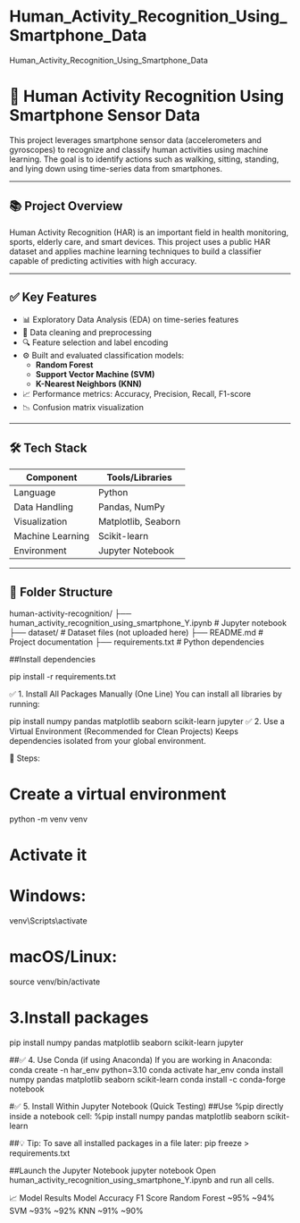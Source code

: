 # Human_Activity_Recognition_Using_Smartphone_Data
Human_Activity_Recognition_Using_Smartphone_Data
  # 🤖 Human Activity Recognition Using Smartphone Sensor Data

This project leverages smartphone sensor data (accelerometers and gyroscopes) to recognize and classify human activities using machine learning. The goal is to identify actions such as walking, sitting, standing, and lying down using time-series data from smartphones.

---

## 📚 Project Overview

Human Activity Recognition (HAR) is an important field in health monitoring, sports, elderly care, and smart devices. This project uses a public HAR dataset and applies machine learning techniques to build a classifier capable of predicting activities with high accuracy.

---

## ✅ Key Features

- 📊 Exploratory Data Analysis (EDA) on time-series features
- 🧹 Data cleaning and preprocessing
- 🔍 Feature selection and label encoding
- ⚙️ Built and evaluated classification models:
  - **Random Forest**
  - **Support Vector Machine (SVM)**
  - **K-Nearest Neighbors (KNN)**
- 📈 Performance metrics: Accuracy, Precision, Recall, F1-score
- 📉 Confusion matrix visualization

---

## 🛠️ Tech Stack

| Component       | Tools/Libraries                             |
|------------------|---------------------------------------------|
| Language         | Python                                      |
| Data Handling    | Pandas, NumPy                               |
| Visualization    | Matplotlib, Seaborn                         |
| Machine Learning | Scikit-learn                                |
| Environment      | Jupyter Notebook                            |

---

## 📁 Folder Structure

human-activity-recognition/
├── human_activity_recognition_using_smartphone_Y.ipynb # Jupyter notebook
├── dataset/ # Dataset files (not uploaded here)
├── README.md # Project documentation
├── requirements.txt # Python dependencies




##Install dependencies

pip install -r requirements.txt



✅ 1. Install All Packages Manually (One Line)
You can install all libraries by running:

pip install numpy pandas matplotlib seaborn scikit-learn jupyter
✅ 2. Use a Virtual Environment (Recommended for Clean Projects)
Keeps dependencies isolated from your global environment.

🔹 Steps:

# Create a virtual environment
python -m venv venv

# Activate it
# Windows:
venv\Scripts\activate
# macOS/Linux:
source venv/bin/activate

# 3.Install packages
pip install numpy pandas matplotlib seaborn scikit-learn jupyter


##✅ 4. Use Conda (if using Anaconda)
If you are working in Anaconda:
conda create -n har_env python=3.10
conda activate har_env
conda install numpy pandas matplotlib seaborn scikit-learn
conda install -c conda-forge notebook


#✅ 5. Install Within Jupyter Notebook (Quick Testing)
##Use %pip directly inside a notebook cell:
%pip install numpy pandas matplotlib seaborn scikit-learn


##💡 Tip:
To save all installed packages in a file later:
pip freeze > requirements.txt



##Launch the Jupyter Notebook
jupyter notebook
Open human_activity_recognition_using_smartphone_Y.ipynb and run all cells.

📈 Model Results
Model	Accuracy	 F1   Score
Random Forest	  ~95%	 ~94%
SVM	            ~93%	 ~92%
KNN	            ~91%	 ~90%
